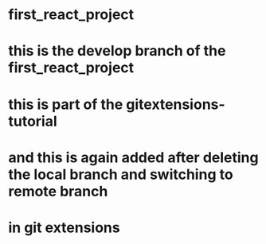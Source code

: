 # first_react_project
# this is the develop branch of the first_react_project
# this is part of the gitextensions-tutorial
# and this is again added after deleting the local branch and switching to remote branch 
# in git extensions
